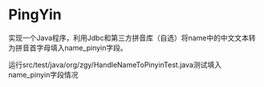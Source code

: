 # PingYin
实现一个Java程序，利用Jdbc和第三方拼音库（自选）将name中的中文文本转为拼音首字母填入name_pinyin字段。

运行src/test/java/org/zgy/HandleNameToPinyinTest.java测试填入name_pinyin字段情况
